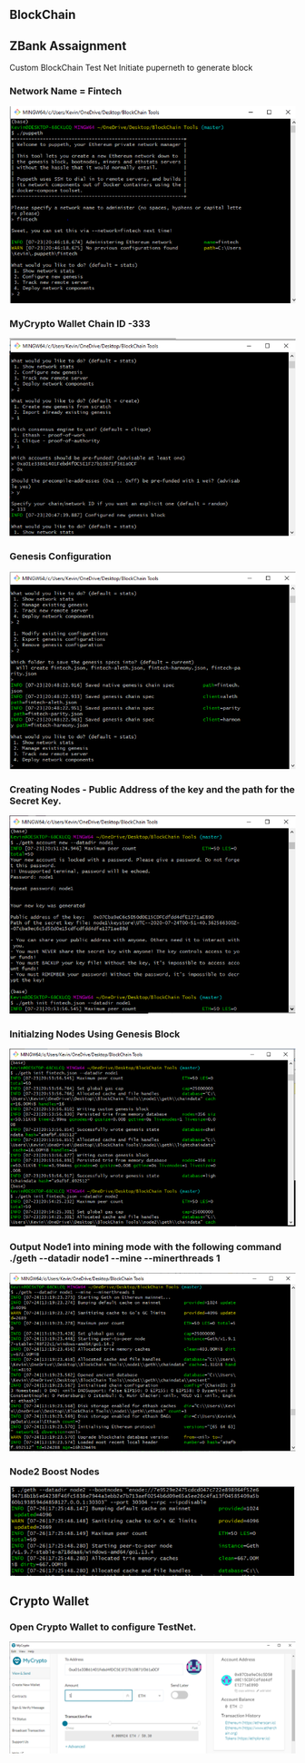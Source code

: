 ## BlockChain

## ZBank Assaignment

Custom BlockChain Test Net
Initiate puperneth to generate block
### Network Name = Fintech
![](https://github.com/KevinLacap/BlockChain/blob/master/Capture.PNG)

### MyCrypto Wallet Chain ID -333
![](https://github.com/KevinLacap/BlockChain/blob/master/screenshots/ChainID.PNG)

### Genesis Configuration
![](https://github.com/KevinLacap/BlockChain/blob/master/screenshots/Genesis%20Configuration.PNG)

### Creating Nodes - Public Address of the key and the path for the Secret Key.
![](https://github.com/KevinLacap/BlockChain/blob/master/screenshots/Creating%20Nodes.PNG)

### Initialzing Nodes Using Genesis Block
![](https://github.com/KevinLacap/BlockChain/blob/master/screenshots/Initializing%20Nodes.PNG)

### Output Node1 into mining mode with the following command ./geth --datadir node1 --mine --minerthreads 1
![](https://github.com/KevinLacap/BlockChain/blob/master/screenshots/Node1%20MinerThread.PNG)

### Node2 Boost Nodes
![](https://github.com/KevinLacap/BlockChain/blob/master/screenshots/Node2%20BoostMode.PNG)

## **Crypto Wallet** 
### Open Crypto Wallet to configure TestNet.
![](https://github.com/KevinLacap/BlockChain/blob/master/screenshots/Crypto%20Wallet.PNG)
